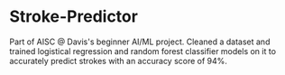 # Stroke-Predictor
Part of AISC @ Davis's beginner AI/ML project. Cleaned a dataset and trained logistical regression and random forest classifier models on it to accurately predict strokes with an accuracy score of 94%.
